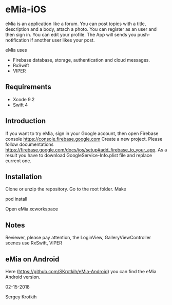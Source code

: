 # eMia-iOS

eMia is an application like a forum. You can post topics with a title, description and a body, attach a photo.
You can register as an user and then sign in. You can edit your profile.
The App will sends you push-notification if another user likes your post.

eMia uses 
- Firebase database, storage, authentication and cloud messages.
- RxSwift
- VIPER

## Requirements

- Xcode 9.2
- Swift 4

## Introduction

If you want to try eMia, sign in your Google account, then open Firebase console https://console.firebase.google.com
Create a new project. Please follow documentations https://firebase.google.com/docs/ios/setup#add_firebase_to_your_app.
As a result you have to download GoogleService-Info.plist file and replace current one.

## Installation

Clone or unzip the repository. Go to the root folder. Make

pod install

Open eMia.xcworkspace

## Notes

Reviewer, please pay attention, the LoginView, GalleryViewController scenes use RxSwift, VIPER

## eMia on Android

Here (https://github.com/SKrotkih/eMia-Android) you can find the eMia Android version.

02-15-2018

Sergey Krotkih

